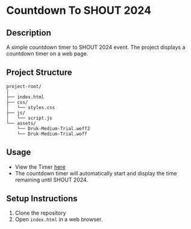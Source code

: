 # Countdown To SHOUT 2024

## Description
A simple countdown timer to SHOUT 2024 event. The project displays a countdown timer on a web page.

## Project Structure
```
project-root/
│
├── index.html
├── css/
│   └── styles.css
├── js/
│   └── script.js
└── assets/
    └── Druk-Medium-Trial.woff2
    └── Druk-Medium-Trial.woff
```
## Usage
- View the Timer [here](https://hazza-j.github.io/shout-timers/)
- The countdown timer will automatically start and display the time remaining until SHOUT 2024.

## Setup Instructions
1. Clone the repository
2. Open `index.html` in a web browser.
